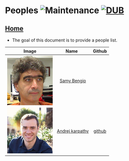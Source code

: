 # Peoples ![Maintenance](https://img.shields.io/maintenance/yes/2017.svg) [![DUB](https://img.shields.io/dub/l/vibe-d.svg)](LICENSE) 
## [Home](../README.md)
- The goal of this document is to provide a people list.


|Image  |Name   | Github
|-----|:-----:|:-----:|
|![Smile](peoples/samy_bengio_scholar.png)| [Samy Bengio](http://bengio.abracadoudou.com/)| |
|![Smile](peoples/Andrej.png)| [Andrej karpathy](http://bengio.abracadoudou.com/)|[github](https://github.com/karpathy) |



